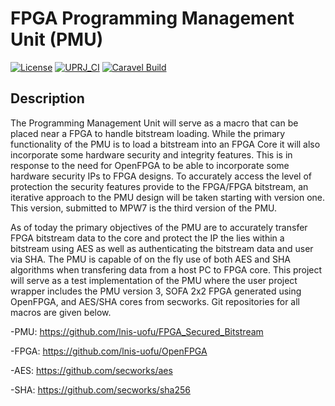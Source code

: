 # FPGA Programming Management Unit (PMU)

[![License](https://img.shields.io/badge/License-Apache%202.0-blue.svg)](https://opensource.org/licenses/Apache-2.0) [![UPRJ_CI](https://github.com/efabless/caravel_project_example/actions/workflows/user_project_ci.yml/badge.svg)](https://github.com/efabless/caravel_project_example/actions/workflows/user_project_ci.yml) [![Caravel Build](https://github.com/efabless/caravel_project_example/actions/workflows/caravel_build.yml/badge.svg)](https://github.com/efabless/caravel_project_example/actions/workflows/caravel_build.yml)

## Description

The Programming Management Unit will serve as a macro that can be placed near a FPGA to handle bitstream loading.
While the primary functionality of the PMU is to load a bitstream into an FPGA Core it will also incorporate some hardware security and integrity features.
This is in response to the need for OpenFPGA to be able to incorporate some hardware security IPs to FPGA designs.
To accurately access the level of protection the security features provide to the FPGA/FPGA bitstream, an iterative approach to the PMU design will be taken starting with version one. This version, submitted to MPW7 is the third version of the PMU.

As of today the primary objectives of the PMU are to accurately transfer FPGA bitstream data to the core and protect the IP the lies within a bitstream using AES as well as authenticating the bitstream data and user via SHA. The PMU is capable of on the fly use of both AES and SHA algorithms when transfering data from a host PC to FPGA core. This project will serve as a test implementation of the PMU where the user project wrapper includes the PMU version 3, SOFA 2x2 FPGA generated using OpenFPGA, and AES/SHA cores from secworks. Git repositories for all macros are given below.

-PMU:  https://github.com/lnis-uofu/FPGA_Secured_Bitstream

-FPGA: https://github.com/lnis-uofu/OpenFPGA

-AES:  https://github.com/secworks/aes

-SHA:  https://github.com/secworks/sha256
